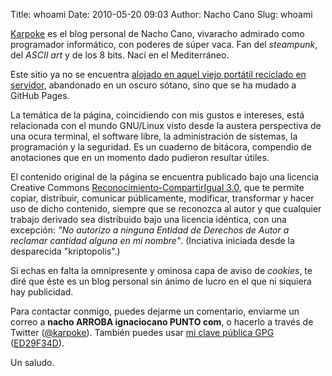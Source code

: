 Title: whoami
Date: 2010-05-20 09:03
Author: Nacho Cano
Slug: whoami


[Karpoke][] es el blog personal de Nacho Cano, vivaracho admirado como
programador informático, con poderes de súper vaca. Fan del _steampunk_, del
_ASCII art_ y de los 8 bits. Nací en el Mediterráneo.

Este sitio ya no se encuentra [alojado en aquel viejo portátil reciclado en servidor][],
 abandonado en un oscuro sótano, sino que se ha mudado a GitHub Pages.

La temática de la página, coincidiendo con mis gustos e intereses, está
relacionada con el mundo GNU/Linux visto desde la austera perspectiva de una
ocura terminal, el software libre, la administración de sistemas, la
programación y la seguridad. Es un cuaderno de bitácora, compendio de
anotaciones que en un momento dado pudieron resultar útiles.

El contenido original de la página se encuentra publicado bajo una licencia
Creative Commons [Reconocimiento-CompartirIgual 3.0][], que te permite copiar,
distribuir, comunicar públicamente, modificar, transformar y hacer uso de
dicho contenido, siempre que se reconozca al autor y que cualquier trabajo
derivado sea distribuido bajo una licencia idéntica, con una excepción: *"No
autorizo a ninguna Entidad de Derechos de Autor a reclamar cantidad alguna en
mi nombre"*. (Inciativa iniciada desde la desparecida "kriptopolis".)

Si echas en falta la omnipresente y ominosa capa de aviso de _cookies_, te
diré que éste es un blog personal sin ánimo de lucro en el que ni siquiera
hay publicidad.

Para contactar conmigo, puedes dejarme un comentario, enviarme un correo a
__nacho ARROBA ignaciocano PUNTO com__, o hacerlo a través de Twitter
([@karpoke][]). También puedes usar [mi clave pública GPG][] ([ED29F34D][]).

Un saludo.

  [Karpoke]: /
    "Karpoke"
  [alojado en aquel viejo portátil reciclado en servidor]: {filename}/memo/the-name-of-the-game.md
    "the name of the game"
  [Reconocimiento-CompartirIgual 3.0]: http://creativecommons.org/licenses/by-sa/3.0/deed.es_ES
    "Creative Commons Reconocimiento-CompartirIgual 3.0"
  [@karpoke]: http://twitter.com/karpoke
    "@karpoke en Twitter"
  [mi clave pública GPG]: http://www.ignaciocano.com/gpg/public.asc
    "GPG public key"
  [ED29F34D]: https://pgp.mit.edu/pks/lookup?op=get&search=0x99089F3DED29F34D
    "ED29F34D"
